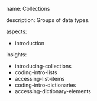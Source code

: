 name: Collections

description: Groups of data types.

aspects:
  - introduction

insights:
  - introducing-collections
  - coding-intro-lists
  - accessing-list-items
  - coding-intro-dictionaries
  - accessing-dictionary-elements

